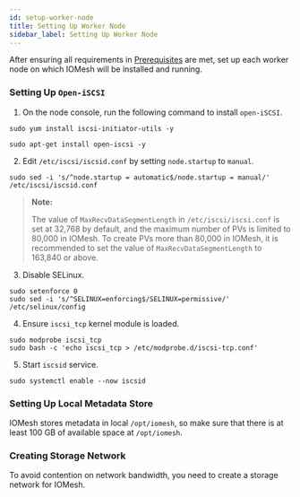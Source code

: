 ```yaml
---
id: setup-worker-node
title: Setting Up Worker Node
sidebar_label: Setting Up Worker Node
---
```


After ensuring all requirements in [Prerequisites](#../) are met, set up each worker node on which IOMesh will be installed and running.

### Setting Up `Open-iSCSI`

1. On the node console, run the following command to install `open-iSCSI`.<!--DOCUSAURUS_CODE_TABS-->

<!--RHEL/CentOS-->

```shell
sudo yum install iscsi-initiator-utils -y
```

<!--Ubuntu-->

```shell
sudo apt-get install open-iscsi -y
```

<!--END_DOCUSAURUS_CODE_TABS-->

2. Edit `/etc/iscsi/iscsid.conf` by setting `node.startup` to `manual`.

```shell
sudo sed -i 's/^node.startup = automatic$/node.startup = manual/' /etc/iscsi/iscsid.conf
```
> **Note:**
>
> The value of `MaxRecvDataSegmentLength` in `/etc/iscsi/iscsi.conf` is set at 32,768 by default, and the maximum number of PVs is limited to 80,000 in IOMesh. To create PVs more than 80,000 in IOMesh, it is recommended to set the value of `MaxRecvDataSegmentLength` to 163,840 or above.
    
3. Disable SELinux.

```shell
sudo setenforce 0
sudo sed -i 's/^SELINUX=enforcing$/SELINUX=permissive/' /etc/selinux/config
```

4. Ensure `iscsi_tcp` kernel module is loaded.

```shell
sudo modprobe iscsi_tcp
sudo bash -c 'echo iscsi_tcp > /etc/modprobe.d/iscsi-tcp.conf'
```

5. Start `iscsid` service.

```shell
sudo systemctl enable --now iscsid
```

### Setting Up Local Metadata Store

IOMesh stores metadata in local `/opt/iomesh`, so make sure that there is at least 100 GB of available space at `/opt/iomesh`.  

### Creating Storage Network

To avoid contention on network bandwidth, you need to create a storage network for IOMesh. 

